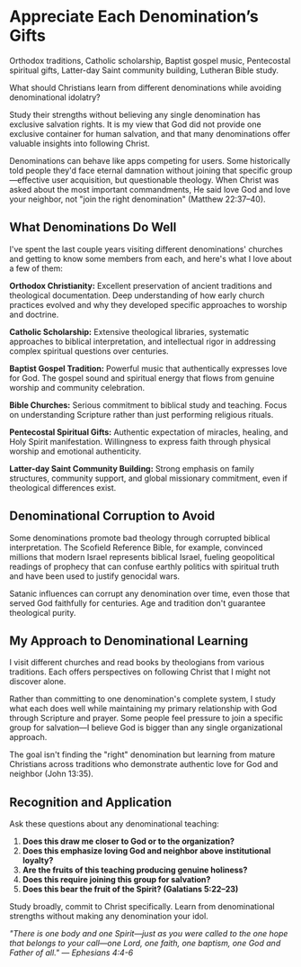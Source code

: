 # Appreciate Each Denomination’s Gifts

Orthodox traditions, Catholic scholarship, Baptist gospel music, Pentecostal spiritual gifts, Latter-day Saint community building, Lutheran Bible study.

What should Christians learn from different denominations while avoiding denominational idolatry?

Study their strengths without believing any single denomination has exclusive salvation rights. It is my view that God did not provide one exclusive container for human salvation, and that many denominations offer valuable insights into following Christ.

Denominations can behave like apps competing for users. Some historically told people they'd face eternal damnation without joining that specific group—effective user acquisition, but questionable theology. When Christ was asked about the most important commandments, He said love God and love your neighbor, not "join the right denomination" (Matthew 22:37–40).

## What Denominations Do Well

I've spent the last couple years visiting different denominations' churches and getting to know some members from each, and here's what I love about a few of them:

**Orthodox Christianity:** Excellent preservation of ancient traditions and theological documentation. Deep understanding of how early church practices evolved and why they developed specific approaches to worship and doctrine.

**Catholic Scholarship:** Extensive theological libraries, systematic approaches to biblical interpretation, and intellectual rigor in addressing complex spiritual questions over centuries.

**Baptist Gospel Tradition:** Powerful music that authentically expresses love for God. The gospel sound and spiritual energy that flows from genuine worship and community celebration.

**Bible Churches:** Serious commitment to biblical study and teaching. Focus on understanding Scripture rather than just performing religious rituals.

**Pentecostal Spiritual Gifts:** Authentic expectation of miracles, healing, and Holy Spirit manifestation. Willingness to express faith through physical worship and emotional authenticity.

**Latter-day Saint Community Building:** Strong emphasis on family structures, community support, and global missionary commitment, even if theological differences exist.

## Denominational Corruption to Avoid

Some denominations promote bad theology through corrupted biblical interpretation. The Scofield Reference Bible, for example, convinced millions that modern Israel represents biblical Israel, fueling geopolitical readings of prophecy that can confuse earthly politics with spiritual truth and have been used to justify genocidal wars.

Satanic influences can corrupt any denomination over time, even those that served God faithfully for centuries. Age and tradition don't guarantee theological purity.

## My Approach to Denominational Learning

I visit different churches and read books by theologians from various traditions. Each offers perspectives on following Christ that I might not discover alone.

Rather than committing to one denomination's complete system, I study what each does well while maintaining my primary relationship with God through Scripture and prayer. Some people feel pressure to join a specific group for salvation—I believe God is bigger than any single organizational approach.

The goal isn't finding the "right" denomination but learning from mature Christians across traditions who demonstrate authentic love for God and neighbor (John 13:35).

## Recognition and Application

Ask these questions about any denominational teaching:

1. **Does this draw me closer to God or to the organization?**
2. **Does this emphasize loving God and neighbor above institutional loyalty?**
3. **Are the fruits of this teaching producing genuine holiness?**
4. **Does this require joining this group for salvation?**
5. **Does this bear the fruit of the Spirit? (Galatians 5:22–23)**

Study broadly, commit to Christ specifically. Learn from denominational strengths without making any denomination your idol.

*"There is one body and one Spirit—just as you were called to the one hope that belongs to your call—one Lord, one faith, one baptism, one God and Father of all." — Ephesians 4:4-6*
